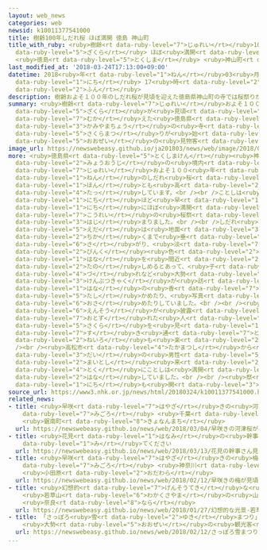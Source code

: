 ```yaml
---
layout: web_news
categories: web
newsid: k10011377541000
title: 樹齢100年しだれ桜 ほぼ満開 徳島 神山町
title_with_ruby: <ruby>樹齢<rt data-ruby-level="7">じゅれい</rt></ruby>100<ruby>年<rt data-ruby-level="1">ねん</rt></ruby>しだれ<ruby>桜<rt
  data-ruby-level="5">ざくら</rt></ruby> ほぼ<ruby>満開<rt data-ruby-level="4">まんかい</rt></ruby>
  <ruby>徳島<rt data-ruby-level="5">とくしま</rt></ruby> <ruby>神山町<rt data-ruby-level="3">かみやまちょう</rt></ruby>
last_modified_at: '2018-03-24T17:13:00+09:00'
datetime: 2018<ruby>年<rt data-ruby-level="1">ねん</rt></ruby>03<ruby>月<rt data-ruby-level="1">がつ</rt></ruby>24<ruby>日<rt
  data-ruby-level="1">にち</rt></ruby> 17<ruby>時<rt data-ruby-level="2">じ</rt></ruby>13<ruby>分<rt
  data-ruby-level="2">ふん</rt></ruby>
description: 樹齢およそ１００年のしだれ桜が見頃を迎えた徳島県神山町の寺では桜祭りが始まり、大勢の見物客でにぎわっています。
summary: <ruby>樹齢<rt data-ruby-level="7">じゅれい</rt></ruby>およそ１００<ruby>年<rt data-ruby-level="1">ねん</rt></ruby>のしだれ<ruby>桜<rt
  data-ruby-level="5">ざくら</rt></ruby>が<ruby>見頃<rt data-ruby-level="7">みごろ</rt></ruby>を<ruby>迎<rt
  data-ruby-level="7">むか</rt></ruby>えた<ruby>徳島県<rt data-ruby-level="5">とくしまけん</rt></ruby><ruby>神山町<rt
  data-ruby-level="3">かみやまちょう</rt></ruby>の<ruby>寺<rt data-ruby-level="2">てら</rt></ruby>では<ruby>桜祭<rt
  data-ruby-level="5">さくらまつ</rt></ruby>りが<ruby>始<rt data-ruby-level="3">はじ</rt></ruby>まり、<ruby>大勢<rt
  data-ruby-level="5">おおぜい</rt></ruby>の<ruby>見物客<rt data-ruby-level="3">けんぶつきゃく</rt></ruby>でにぎわっています。
image_url: https://newswebeasy.github.io/ja201803/news/web/image/2018/03/24/K10011377541_1803241715_1803241716_01_02.jpg
more: <ruby>徳島県<rt data-ruby-level="5">とくしまけん</rt></ruby><ruby>神山町<rt data-ruby-level="3">かみやまちょう</rt></ruby>の<ruby>明王寺<rt
  data-ruby-level="2">みょうおうじ</rt></ruby>の<ruby>境内<rt data-ruby-level="7">けいだい</rt></ruby>には、<ruby>樹齢<rt
  data-ruby-level="7">じゅれい</rt></ruby>およそ１００<ruby>年<rt data-ruby-level="1">ねん</rt></ruby>と８０<ruby>年<rt
  data-ruby-level="1">ねん</rt></ruby>のしだれ<ruby>桜<rt data-ruby-level="5">ざくら</rt></ruby>があり、２<ruby>本<rt
  data-ruby-level="1">ほん</rt></ruby>とも<ruby>高<rt data-ruby-level="2">たか</rt></ruby>さが１０メートルほどに<ruby>達<rt
  data-ruby-level="4">たっ</rt></ruby>しています。<br /><br />ことしは<ruby>平年<rt data-ruby-level="3">へいねん</rt></ruby>より３<ruby>日<rt
  data-ruby-level="1">にち</rt></ruby>ほど<ruby>早<rt data-ruby-level="1">はや</rt></ruby>く、２４<ruby>日<rt
  data-ruby-level="1">にち</rt></ruby>にほぼ<ruby>満開<rt data-ruby-level="4">まんかい</rt></ruby>になり、<ruby>恒例<rt
  data-ruby-level="7">こうれい</rt></ruby>の<ruby>桜祭<rt data-ruby-level="5">さくらまつ</rt></ruby>りが<ruby>始<rt
  data-ruby-level="3">はじ</rt></ruby>まりました。<br /><br />しだれ<ruby>桜<rt data-ruby-level="5">ざくら</rt></ruby>の<ruby>枝<rt
  data-ruby-level="5">えだ</rt></ruby>は<ruby>地面<rt data-ruby-level="3">じめん</rt></ruby>の<ruby>近<rt
  data-ruby-level="2">ちか</rt></ruby>くまで<ruby>垂<rt data-ruby-level="6">た</rt></ruby>れ<ruby>下<rt
  data-ruby-level="6">さ</rt></ruby>がり、<ruby>淡<rt data-ruby-level="7">あわ</rt></ruby>い<ruby>ピンク<rt
  data-ruby-level="2">ぴんく</rt></ruby><ruby>色<rt data-ruby-level="2">いろ</rt></ruby>の<ruby>花<rt
  data-ruby-level="1">はな</rt></ruby>を<ruby>間近<rt data-ruby-level="2">まぢか</rt></ruby>で<ruby>楽<rt
  data-ruby-level="2">たの</rt></ruby>しめるとあって、<ruby>子<rt data-ruby-level="1">こ</rt></ruby>ども<ruby>連<rt
  data-ruby-level="4">づ</rt></ruby>れなど<ruby>大勢<rt data-ruby-level="5">おおぜい</rt></ruby>の<ruby>見物客<rt
  data-ruby-level="3">けんぶつきゃく</rt></ruby>が<ruby>訪<rt data-ruby-level="7">おとず</rt></ruby>れて、<ruby>花<rt
  data-ruby-level="1">はな</rt></ruby>の<ruby>香<rt data-ruby-level="7">かお</rt></ruby>りを<ruby>確<rt
  data-ruby-level="5">たし</rt></ruby>かめたり、<ruby>写真<rt data-ruby-level="3">しゃしん</rt></ruby>に<ruby>収<rt
  data-ruby-level="6">おさ</rt></ruby>めたりしていました。<br /><br /><ruby>境内<rt data-ruby-level="7">けいだい</rt></ruby>ではフルートの<ruby>演奏<rt
  data-ruby-level="6">えんそう</rt></ruby>が<ruby>披露<rt data-ruby-level="7">ひろう</rt></ruby>され、<ruby>訪<rt
  data-ruby-level="7">おとず</rt></ruby>れた<ruby>人<rt data-ruby-level="1">ひと</rt></ruby>たちは<ruby>桜<rt
  data-ruby-level="5">さくら</rt></ruby>を<ruby>見<rt data-ruby-level="1">み</rt></ruby>ながら<ruby>透<rt
  data-ruby-level="7">す</rt></ruby>き<ruby>通<rt data-ruby-level="7">とお</rt></ruby>った<ruby>音色<rt
  data-ruby-level="2">ねいろ</rt></ruby>も<ruby>楽<rt data-ruby-level="2">たの</rt></ruby>しんでいるようでした。<br
  /><br /><ruby>高松市<rt data-ruby-level="4">たかまつし</rt></ruby>から<ruby>来<rt data-ruby-level="2">き</rt></ruby>た７０<ruby>代<rt
  data-ruby-level="3">だい</rt></ruby>の<ruby>男性<rt data-ruby-level="5">だんせい</rt></ruby>は「<ruby>毎年<rt
  data-ruby-level="2">まいとし</rt></ruby><ruby>来<rt data-ruby-level="2">き</rt></ruby>ていますが、<ruby>特<rt
  data-ruby-level="4">とく</rt></ruby>にことしは<ruby>満開<rt data-ruby-level="4">まんかい</rt></ruby>のいいタイミングでした」と<ruby>話<rt
  data-ruby-level="2">はな</rt></ruby>していました。<br /><br /><ruby>祭<rt data-ruby-level="3">まつ</rt></ruby>りは２５<ruby>日<rt
  data-ruby-level="1">にち</rt></ruby>も<ruby>開<rt data-ruby-level="3">ひら</rt></ruby>かれます。
source_url: https://www3.nhk.or.jp/news/html/20180324/k10011377541000.html
related_news:
- title: <ruby>早咲<rt data-ruby-level="7">はやざ</rt></ruby>きの<ruby>河津桜<rt data-ruby-level="7">かわづざくら</rt></ruby>が<ruby>見頃<rt
    data-ruby-level="7">みごろ</rt></ruby> <ruby>千葉<rt data-ruby-level="3">ちば</rt></ruby>
    <ruby>鋸南町<rt data-ruby-level="8">きょなんまち</rt></ruby>
  url: https://newswebeasy.github.io/news/web/2018/03/04/早咲きの河津桜が見頃-千葉-鋸南町
- title: <ruby>花見<rt data-ruby-level="1">はなみ</rt></ruby>の<ruby>幹事<rt data-ruby-level="5">かんじ</rt></ruby>さん<ruby>見<rt
    data-ruby-level="1">み</rt></ruby>てください
  url: https://newswebeasy.github.io/news/web/2018/03/13/花見の幹事さん見てください
- title: <ruby>早咲<rt data-ruby-level="7">はやざ</rt></ruby>きの<ruby>梅<rt data-ruby-level="4">うめ</rt></ruby>が<ruby>見頃<rt
    data-ruby-level="7">みごろ</rt></ruby> <ruby>神奈川<rt data-ruby-level="8">かながわ</rt></ruby>
    <ruby>小田原<rt data-ruby-level="2">おだわら</rt></ruby>
  url: https://newswebeasy.github.io/news/web/2018/02/12/早咲きの梅が見頃-神奈川-小田原
- title: <ruby>幻想的<rt data-ruby-level="7">げんそうてき</rt></ruby>な<ruby>光景<rt data-ruby-level="4">こうけい</rt></ruby>
    <ruby>若草山<rt data-ruby-level="6">わかくさやま</rt></ruby>の<ruby>山焼<rt data-ruby-level="4">やまや</rt></ruby>き
    <ruby>奈良<rt data-ruby-level="8">なら</rt></ruby>
  url: https://newswebeasy.github.io/news/web/2018/01/27/幻想的な光景-若草山の山焼き-奈良
- title: 「さっぽろ<ruby>雪<rt data-ruby-level="2">ゆき</rt></ruby>まつり」<ruby>最終日<rt data-ruby-level="4">さいしゅうび</rt></ruby>
    <ruby>大勢<rt data-ruby-level="5">おおぜい</rt></ruby>の<ruby>観光客<rt data-ruby-level="4">かんこうきゃく</rt></ruby>でにぎわう
  url: https://newswebeasy.github.io/news/web/2018/02/12/さっぽろ雪まつり最終日-大勢の観光客でにぎわう
...
```

